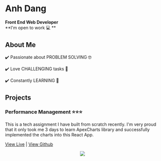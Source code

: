 # Anh Dang
**Front End Web Developer** <br>
**I'm open to work 💻 **
## About Me
✔️ Passionate about PROBLEM SOLVING 🤓 <br>

✔️ Love CHALLENGING tasks 🤯 <br>

✔️ Constantly LEARNING 📝 <br>

## Projects
### Performance Management ⭐️⭐️⭐️
This is a tech assignment I have built from scratch recently. I'm very proud that it only took me  3 days to learn ApexCharts library and successfully implemented the charts into this React App.<br>

 [View Live](https://anhthuydang.github.io/perfomance-management-tool/) |  [View Github](https://github.com/anhthuydang/perfomance-management-tool)

<p align="center"><img src="https://media.publit.io/file/ezgif.com-video-to-gif-b.gif"></p>


